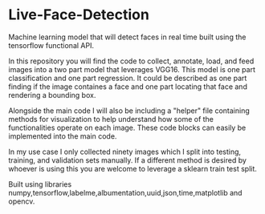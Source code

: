# Live-Face-Detection
Machine learning model that will detect faces in real time built using the tensorflow functional API.

In this repository you will find the code to collect, annotate, load, and feed images into a two part model that leverages VGG16. This model is one part classification and one part regression. It could be described as one part finding if the image containes a face and one part locating that face and rendering a bounding box.

Alongside the main code I will also be including a "helper" file containing methods for visualization to help understand how some of the functionalities operate on each image. These code blocks can easily be implemented into the main code. 

In my use case I only collected ninety images which I split into testing, training, and validation sets manually. If a different method is desired by whoever is using this you are welcome to leverage a sklearn train test split. 

Built using libraries numpy,tensorflow,labelme,albumentation,uuid,json,time,matplotlib and opencv. 
